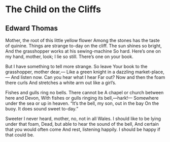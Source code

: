 # The Child on the Cliffs
## Edward Thomas
Mother, the root of this little yellow flower
Among the stones has the taste of quinine.
Things are strange to-day on the cliff. The sun shines so bright,
And the grasshopper works at his sewing-machine
So hard. Here’s one on my hand, mother, look;
I lie so still. There’s one on your book.

But I have something to tell more strange. So leave
Your book to the grasshopper, mother dear,—
Like a green knight in a dazzling market-place,—
And listen now. Can you hear what I hear
Far out? Now and then the foam there curls
And stretches a white arm out like a girl’s.

Fishes and gulls ring no bells. There cannot be
A chapel or church between here and Devon,
With fishes or gulls ringing its bell,—hark!—
Somewhere under the sea or up in heaven.
“It’s the bell, my son, out in the bay
On the buoy. It does sound sweet to-day.”

Sweeter I never heard, mother, no, not in all Wales.
I should like to be lying under that foam,
Dead, but able to hear the sound of the bell,
And certain that you would often come
And rest, listening happily.
I should be happy if that could be.
